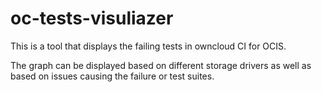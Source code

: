# oc-tests-visuliazer
This is a tool that displays the failing tests in owncloud CI for OCIS.

The graph can be displayed based on different storage drivers as well as based on issues causing the failure or test suites.
